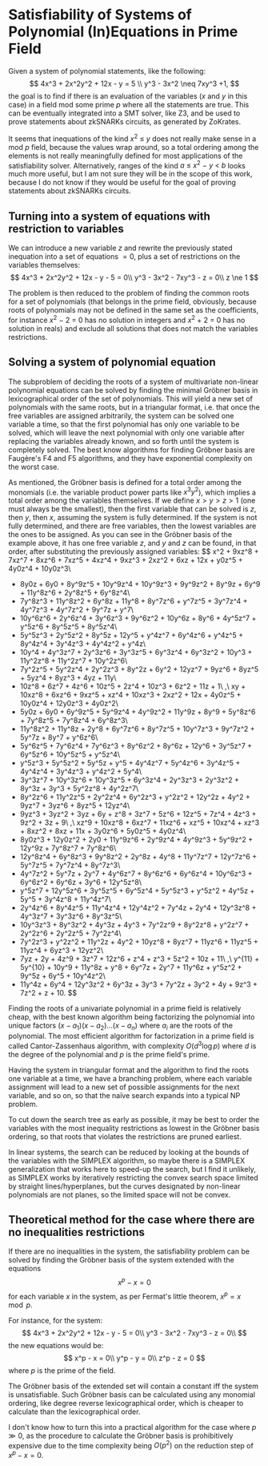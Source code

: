 # Satisfiability of Systems of Polynomial (In)Equations in Prime Field

Given a system of polynomial statements, like the following:
$$
4x^3 + 2x^2y^2 + 12x - y = 5 \\
y^3 - 3x^2 \neq 7xy^3 +1,
$$
the goal is to find if there is an evaluation of the variables ($x$ and $y$ in this case) in a field
mod some prime $p$ where all the statements are true. This can be eventually integrated into a SMT
solver, like Z3, and be used to prove statements about zkSNARKs circuits, as generated by ZoKrates.

It seems that inequations of the kind $x^2~\le~y$ does not really make sense in a mod $p$ field,
because the values wrap around, so a total ordering among the elements is not really meaningfully defined for most applications of the satisfiability solver. Alternatively, ranges of the kind
$a~\le~x^2~-~y~\lt~b$ looks much more useful, but I am not sure they will be in the scope of this
work, because I do not know if they would be useful for the goal of proving statements about zkSNARKs
circuits.

## Turning into a system of equations with restriction to variables

We can introduce a new variable $z$ and rewrite the previously stated inequation into a set of
equations $= 0$, plus a set of restrictions on the variables themselves:
$$
4x^3 + 2x^2y^2 + 12x - y - 5 = 0\\
y^3 - 3x^2 - 7xy^3 - z = 0\\
z \ne 1
$$

The problem is then reduced to the problem of finding the common roots for a set of polynomials (that
belongs in the prime field, obviously, because roots of polynomials may not be defined in the same set
as the coefficients, for instance $x^2~-~2~=~0$ has no solution in integers and $x^2~+~2~=~0$ has no
solution in reals) and exclude all solutions that does not match the variables restrictions.

## Solving a system of polynomial equation

The subproblem of deciding the roots of a system of multivariate non-linear polynomial equations can
be solved by finding the minimal Gröbner basis in lexicographical order of the set of polynomials.
This will yield a new set of polynomials with the same roots, but in a triangular format, i.e. that
once the free variables are assigned arbitrarily, the system can be solved one variable a time, so
that the first polynomial has only one variable to be solved, which will leave the next polynomial
with only one variable after replacing the variables already known, and so forth until the system is
completely solved. The best know algorithms for finding Gröbner basis are Faugère's F4 and F5
algorithms, and they have exponential complexity on the worst case.

As mentioned, the Gröbner basis is defined for a total order among the monomials (i.e. the variable
product power parts like $x^3y^2$), which implies a total order among the variables themselves.
If we define $x > y > z > 1$ (one must always be the smallest), then the first variable that can be
solved is $z$, then $y$, then $x$, assuming the system is fully determined. If the system is not fully
determined, and there are free variables, then the lowest variables are the ones to be assigned. As
you can see in the Gröbner basis of the example above, it has one free variable $z$, and $y$ and $z$
can be found, in that order, after substituting the previously assigned variables:
$$
x^2 + 9xz^8 + 7xz^7 + 8xz^6 + 7xz^5 + 4xz^4 + 9xz^3 + 2xz^2 + 6xz + 12x + y0z^5 + 4y0z^4 + 10y0z^3\\
+ 8y0z + 6y0 + 8y^9z^5 + 10y^9z^4 + 10y^9z^3 + 9y^9z^2 + 8y^9z + 6y^9 + 11y^8z^6 + 2y^8z^5 + 6y^8z^4\\
+ 7y^8z^3 + 11y^8z^2 + 6y^8z + 11y^8 + 8y^7z^6 + y^7z^5 + 3y^7z^4 + 4y^7z^3 + 4y^7z^2 + 9y^7z + y^7\\
+ 10y^6z^6 + 2y^6z^4 + 3y^6z^3 + 9y^6z^2 + 10y^6z + 8y^6 + 4y^5z^7 + y^5z^6 + 8y^5z^5 + 8y^5z^4\\
+ 5y^5z^3 + 2y^5z^2 + 8y^5z + 12y^5 + y^4z^7 + 6y^4z^6 + y^4z^5 + 8y^4z^4 + 3y^4z^3 + 4y^4z^2 + y^4z\\
+ 10y^4 + 4y^3z^7 + 2y^3z^6 + 3y^3z^5 + 6y^3z^4 + 6y^3z^2 + 10y^3 + 11y^2z^8 + 11y^2z^7 + 10y^2z^6\\
+ 7y^2z^5 + 5y^2z^4 + 2y^2z^3 + 8y^2z + 6y^2 + 12yz^7 + 9yz^6 + 8yz^5 + 5yz^4 + 8yz^3 + 4yz + 11y\\
+ 10z^8 + 6z^7 + 4z^6 + 10z^5 + 2z^4 + 10z^3 + 6z^2 + 11z + 1\\
\,\\
xy + 10xz^8 + 6xz^6 + 9xz^5 + xz^4 + 10xz^3 + 2xz^2 + 12x + 4y0z^5 + 10y0z^4 + 12y0z^3 + 4y0z^2\\
+ 5y0z + 6y0 + 6y^9z^5 + 5y^9z^4 + 4y^9z^2 + 11y^9z + 8y^9 + 5y^8z^6 + 7y^8z^5 + 7y^8z^4 + 6y^8z^3\\
+ 11y^8z^2 + 11y^8z + 2y^8 + 6y^7z^6 + 8y^7z^5 + 10y^7z^3 + 9y^7z^2 + 5y^7z + 8y^7 + y^6z^6\\
+ 5y^6z^5 + 7y^6z^4 + 7y^6z^3 + 8y^6z^2 + 8y^6z + 12y^6 + 3y^5z^7 + 6y^5z^6 + 10y^5z^5 + y^5z^4\\
+ y^5z^3 + 5y^5z^2 + 5y^5z + y^5 + 4y^4z^7 + 5y^4z^6 + 3y^4z^5 + 4y^4z^4 + 3y^4z^3 + y^4z^2 + 5y^4\\
+ 3y^3z^7 + 10y^3z^6 + 10y^3z^5 + 6y^3z^4 + 2y^3z^3 + 2y^3z^2 + 8y^3z + 3y^3 + 5y^2z^8 + 4y^2z^7\\
+ 8y^2z^6 + 11y^2z^5 + 2y^2z^4 + 6y^2z^3 + y^2z^2 + 12y^2z + 4y^2 + 9yz^7 + 3yz^6 + 8yz^5 + 12yz^4\\
+ 9yz^3 + 3yz^2 + 3yz + 6y + z^8 + 3z^7 + 5z^6 + 12z^5 + 7z^4 + 4z^3 + 9z^2 + 3z + 9\\
\,\\
xz^9 + 10xz^8 + 6xz^7 + 11xz^6 + xz^5 + 10xz^4 + xz^3 + 8xz^2 + 8xz + 11x + 3y0z^6 + 5y0z^5 + 4y0z^4\\
+ 8y0z^3 + 12y0z^2 + 2y0 + 11y^9z^6 + 2y^9z^4 + 4y^9z^3 + 5y^9z^2 + 12y^9z + 7y^8z^7 + 7y^8z^6\\
+ 12y^8z^4 + 6y^8z^3 + 9y^8z^2 + 2y^8z + 4y^8 + 11y^7z^7 + 12y^7z^6 + 5y^7z^5 + 7y^7z^4 + 8y^7z^3\\
+ 4y^7z^2 + 5y^7z + 2y^7 + 4y^6z^7 + 8y^6z^6 + 6y^6z^4 + 10y^6z^3 + 6y^6z^2 + 6y^6z + 3y^6 + 12y^5z^8\\
+ y^5z^7 + 12y^5z^6 + 3y^5z^5 + 6y^5z^4 + 5y^5z^3 + y^5z^2 + 4y^5z + 5y^5 + 3y^4z^8 + 11y^4z^7\\
+ 2y^4z^6 + 8y^4z^5 + 11y^4z^4 + 12y^4z^2 + 7y^4z + 2y^4 + 12y^3z^8 + 4y^3z^7 + 3y^3z^6 + 8y^3z^5\\
+ 10y^3z^3 + 8y^3z^2 + 4y^3z + 4y^3 + 7y^2z^9 + 8y^2z^8 + y^2z^7 + 2y^2z^6 + 2y^2z^5 + 7y^2z^4\\
+ 7y^2z^3 + y^2z^2 + 11y^2z + 4y^2 + 10yz^8 + 8yz^7 + 11yz^6 + 11yz^5 + 11yz^4 + 6yz^3 + 12yz^2\\
+ 7yz + 2y + 4z^9 + 3z^7 + 12z^6 + z^4 + z^3 + 5z^2 + 10z + 11\\
\,\\
y^{11} + 5y^{10} + 10y^9 + 11y^8z + y^8 + 6y^7z + 2y^7 + 11y^6z + y^5z^2 + 9y^5z + 6y^5 + 10y^4z^2\\
+ 11y^4z + 6y^4 + 12y^3z^2 + 6y^3z + 3y^3 + 7y^2z + 3y^2 + 4y + 9z^3 + 7z^2 + z + 10.
$$

Finding the roots of a univariate polynomial in a prime field is relatively cheap, with the best known
algorithm being factorizing the polynomial into unique factors $(x - a_1)(x - a_2)...(x - a_n)$ where
$a_i$ are the roots of the polynomial. The most efficient algorithm for factorization in a prime
field is called Cantor-Zassenhaus algorithm, with complexity $O(d^3 \log p)$ where $d$ is the degree
of the polynomial and $p$ is the prime field's prime.

Having the system in triangular format and the algorithm to find the roots one variable at a time,
we have a branching problem, where each variable assignment will lead to a new set of possible
assignments for the next variable, and so on, so that the naïve search expands into a typical NP
problem.

To cut down the search tree as early as possible, it may be best to order the variables with
the most inequality restrictions as lowest in the Gröbner basis ordering, so that roots that
violates the restrictions are pruned earliest.

In linear systems, the search can be reduced by looking at the bounds of the variables with the
SIMPLEX algorithm, so maybe there is a SIMPLEX generalization that works here to speed-up the search,
but I find it unlikely, as SIMPLEX works by iteratively restricting the convex search space limited
by straight lines/hyperplanes, but the curves designated by non-linear polynomials are not planes, so
the limited space will not be convex.

## Theoretical method for the case where there are no inequalities restrictions

If there are no inequalities in the system, the satisfiability problem can be solved by finding
the Gröbner basis of the system extended with the equations
$$
x^p - x = 0
$$
for each variable $x$ in the system, as per Fermat's little theorem, $x^p = x \mod p$.

For instance, for the system:
$$
4x^3 + 2x^2y^2 + 12x - y - 5 = 0\\
y^3 - 3x^2 - 7xy^3 - z = 0\\
$$
the new equations would be:
$$
x^p - x = 0\\
y^p - y = 0\\
z^p - z = 0
$$
where $p$ is the prime of the field.

The Gröbner basis of the extended set will contain a constant iff the system is unsatisfiable. Such Gröbner
basis can be calculated using any monomial ordering, like degree reverse lexicographical order, which is
cheaper to calculate than the lexicographical order.

I don't know how to turn this into a practical algorithm for the case where $p \gg 0$, as the procedure to
calculate the Gröbner basis is prohibitively expensive due to the time complexity being $O(p^2)$ on the reduction
step of $x^p - x = 0$.
